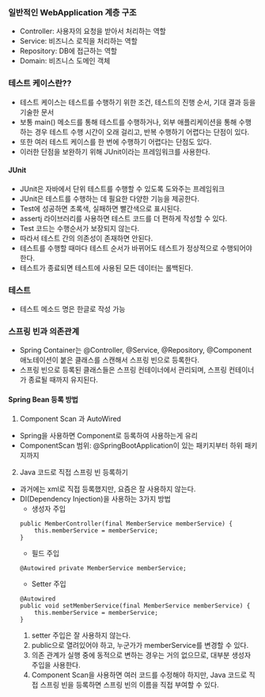 ### 일반적인 WebApplication 계층 구조

- Controller: 사용자의 요청을 받아서 처리하는 역할
- Service: 비즈니스 로직을 처리하는 역할
- Repository: DB에 접근하는 역할
- Domain: 비즈니스 도메인 객체

### 테스트 케이스란??

- 테스트 케이스는 테스트를 수행하기 위한 조건, 테스트의 진행 순서, 기대 결과 등을 기술한 문서
- 보통 main() 메소드를 통해 테스트를 수행하거나, 외부 애플리케이션을 통해 수행하는 경우 테스트 수행 시간이 오래 걸리고, 반복 수행하기 어렵다는 단점이 있다.
- 또한 여러 테스트 케이스를 한 번에 수행하기 어렵다는 단점도 있다.
- 이러한 단점을 보완하기 위해 JUnit이라는 프레임워크를 사용한다.

#### JUnit

- JUnit은 자바에서 단위 테스트를 수행할 수 있도록 도와주는 프레임워크
- JUnit은 테스트를 수행하는 데 필요한 다양한 기능을 제공한다.
- Test에 성공하면 초록색, 실패하면 빨간색으로 표시된다.
- assertj 라이브러리를 사용하면 테스트 코드를 더 편하게 작성할 수 있다.
- Test 코드는 수행순서가 보장되지 않는다.
- 따라서 테스트 간의 의존성이 존재하면 안된다.
- 테스트를 수행할 때마다 테스트 순서가 바뀌어도 테스트가 정상적으로 수행되어야 한다.
- 테스트가 종료되면 테스트에 사용된 모든 데이터는 롤백된다.

### 테스트

- 테스트 메소드 명은 한글로 작성 가능

### 스프링 빈과 의존관계

- Spring Container는 @Controller, @Service, @Repository, @Component 애노테이션이 붙은 클래스를 스캔해서 스프링 빈으로 등록한다.
- 스프링 빈으로 등록된 클래스들은 스프링 컨테이너에서 관리되며, 스프링 컨테이너가 종료될 때까지 유지된다.

#### Spring Bean 등록 방법

1. Component Scan 과 AutoWired

- Spring을 사용하면 Component로 등록하여 사용하는게 유리
- ComponentScan 범위: @SpringBootApplication이 있는 패키지부터 하위 패키지까지

2. Java 코드로 직접 스프링 빈 등록하기

- 과거에는 xml로 직접 등록했지만, 요즘은 잘 사용하지 않는다.
- DI(Dependency Injection)을 사용하는 3가지 방법
    - 생성자 주입
    ```:java
    public MemberController(final MemberService memberService) {
        this.memberService = memberService;
    }
    ```
    - 필드 주입
    ```:java
    @Autowired private MemberService memberService;
    ```
    - Setter 주입
    ```:java
    @Autowired
    public void setMemberService(final MemberService memberService) {
        this.memberService = memberService;
    }
    ```
    1. setter 주입은 잘 사용하지 않는다.
    2. public으로 열려있어야 하고, 누군가가 memberService를 변경할 수 있다.
    3. 의존 관계가 실행 중에 동적으로 변하는 경우는 거의 없으므로, 대부분 생성자 주입을 사용한다.
    4. Component Scan을 사용하면 여러 코드를 수정해야 하지만, Java 코드로 직접 스프링 빈을 등록하면 스프링 빈의 이름을 직접 부여할 수 있다.
